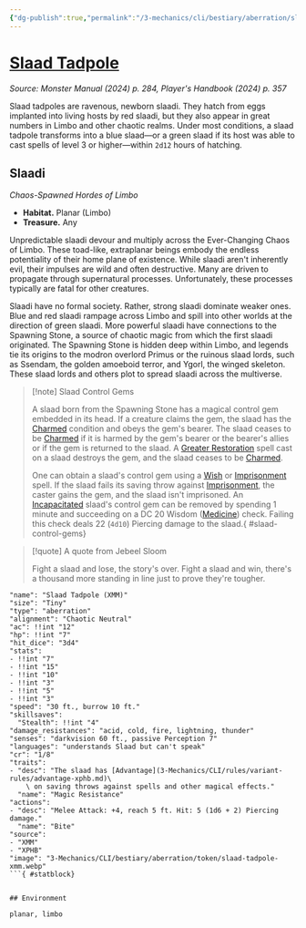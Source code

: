 ```yaml
---
{"dg-publish":true,"permalink":"/3-mechanics/cli/bestiary/aberration/slaad-tadpole-xmm/","tags":["ttrpg-cli/compendium/src/5e/xmm","ttrpg-cli/monster/cr/1-8","ttrpg-cli/monster/environment/limbo","ttrpg-cli/monster/environment/planar","ttrpg-cli/monster/size/tiny","ttrpg-cli/monster/type/aberration"],"created":"2025-02-22T12:02:28.052-05:00","updated":"2025-02-26T17:46:11.172-05:00"}
---
```


# [Slaad Tadpole](3-Mechanics/CLI/bestiary/aberration/slaad-tadpole-xmm.md)
*Source: Monster Manual (2024) p. 284, Player's Handbook (2024) p. 357*  

Slaad tadpoles are ravenous, newborn slaadi. They hatch from eggs implanted into living hosts by red slaadi, but they also appear in great numbers in Limbo and other chaotic realms. Under most conditions, a slaad tadpole transforms into a blue slaad—or a green slaad if its host was able to cast spells of level 3 or higher—within `2d12` hours of hatching.

## Slaadi

*Chaos-Spawned Hordes of Limbo*

- **Habitat.** Planar (Limbo)  
- **Treasure.** Any  

Unpredictable slaadi devour and multiply across the Ever-Changing Chaos of Limbo. These toad-like, extraplanar beings embody the endless potentiality of their home plane of existence. While slaadi aren't inherently evil, their impulses are wild and often destructive. Many are driven to propagate through supernatural processes. Unfortunately, these processes typically are fatal for other creatures.

Slaadi have no formal society. Rather, strong slaadi dominate weaker ones. Blue and red slaadi rampage across Limbo and spill into other worlds at the direction of green slaadi. More powerful slaadi have connections to the Spawning Stone, a source of chaotic magic from which the first slaadi originated. The Spawning Stone is hidden deep within Limbo, and legends tie its origins to the modron overlord Primus or the ruinous slaad lords, such as Ssendam, the golden amoeboid terror, and Ygorl, the winged skeleton. These slaad lords and others plot to spread slaadi across the multiverse.

> [!note] Slaad Control Gems
> 
> A slaad born from the Spawning Stone has a magical control gem embedded in its head. If a creature claims the gem, the slaad has the [Charmed](3-Mechanics/CLI/rules/conditions.md#Charmed) condition and obeys the gem's bearer. The slaad ceases to be [Charmed](3-Mechanics/CLI/rules/conditions.md#Charmed) if it is harmed by the gem's bearer or the bearer's allies or if the gem is returned to the slaad. A [Greater Restoration](3-Mechanics/CLI/spells/greater-restoration-xphb.md) spell cast on a slaad destroys the gem, and the slaad ceases to be [Charmed](3-Mechanics/CLI/rules/conditions.md#Charmed).
> 
> One can obtain a slaad's control gem using a [Wish](3-Mechanics/CLI/spells/wish-xphb.md) or [Imprisonment](3-Mechanics/CLI/spells/imprisonment-xphb.md) spell. If the slaad fails its saving throw against [Imprisonment](3-Mechanics/CLI/spells/imprisonment-xphb.md), the caster gains the gem, and the slaad isn't imprisoned. An [Incapacitated](3-Mechanics/CLI/rules/conditions.md#Incapacitated) slaad's control gem can be removed by spending 1 minute and succeeding on a DC 20 Wisdom ([Medicine](3-Mechanics/CLI/rules/skills.md#Medicine)) check. Failing this check deals 22 (`4d10`) Piercing damage to the slaad.{ #slaad-control-gems}


> [!quote] A quote from Jebeel Sloom  
> 
> Fight a slaad and lose, the story's over. Fight a slaad and win, there's a thousand more standing in line just to prove they're tougher.


```statblock
"name": "Slaad Tadpole (XMM)"
"size": "Tiny"
"type": "aberration"
"alignment": "Chaotic Neutral"
"ac": !!int "12"
"hp": !!int "7"
"hit_dice": "3d4"
"stats":
- !!int "7"
- !!int "15"
- !!int "10"
- !!int "3"
- !!int "5"
- !!int "3"
"speed": "30 ft., burrow 10 ft."
"skillsaves":
  "Stealth": !!int "4"
"damage_resistances": "acid, cold, fire, lightning, thunder"
"senses": "darkvision 60 ft., passive Perception 7"
"languages": "understands Slaad but can't speak"
"cr": "1/8"
"traits":
- "desc": "The slaad has [Advantage](3-Mechanics/CLI/rules/variant-rules/advantage-xphb.md)\
    \ on saving throws against spells and other magical effects."
  "name": "Magic Resistance"
"actions":
- "desc": "Melee Attack: +4, reach 5 ft. Hit: 5 (1d6 + 2) Piercing damage."
  "name": "Bite"
"source":
- "XMM"
- "XPHB"
"image": "3-Mechanics/CLI/bestiary/aberration/token/slaad-tadpole-xmm.webp"
```{ #statblock}


## Environment

planar, limbo